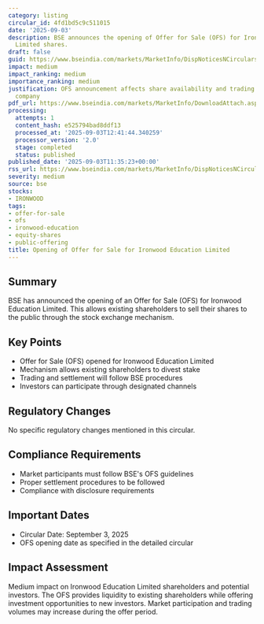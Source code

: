 ```yaml
---
category: listing
circular_id: 4fd1bd5c9c511015
date: '2025-09-03'
description: BSE announces the opening of Offer for Sale (OFS) for Ironwood Education
  Limited shares.
draft: false
guid: https://www.bseindia.com/markets/MarketInfo/DispNoticesNCirculars.aspx?Noticeid={EAF3C3CB-9CD9-4CFF-9941-5A92EB098EA9}&noticeno=20250903-16&dt=09/03/2025&icount=16&totcount=21&flag=0
impact: medium
impact_ranking: medium
importance_ranking: medium
justification: OFS announcement affects share availability and trading for specific
  company
pdf_url: https://www.bseindia.com/markets/MarketInfo/DownloadAttach.aspx?id=20250903-16&attachedId=f52ae1ba-152e-42fb-ac30-dd24f9bab6c2
processing:
  attempts: 1
  content_hash: e525794bad8ddf13
  processed_at: '2025-09-03T12:41:44.340259'
  processor_version: '2.0'
  stage: completed
  status: published
published_date: '2025-09-03T11:35:23+00:00'
rss_url: https://www.bseindia.com/markets/MarketInfo/DispNoticesNCirculars.aspx?Noticeid={EAF3C3CB-9CD9-4CFF-9941-5A92EB098EA9}&noticeno=20250903-16&dt=09/03/2025&icount=16&totcount=21&flag=0
severity: medium
source: bse
stocks:
- IRONWOOD
tags:
- offer-for-sale
- ofs
- ironwood-education
- equity-shares
- public-offering
title: Opening of Offer for Sale for Ironwood Education Limited
---
```


## Summary

BSE has announced the opening of an Offer for Sale (OFS) for Ironwood Education Limited. This allows existing shareholders to sell their shares to the public through the stock exchange mechanism.

## Key Points

- Offer for Sale (OFS) opened for Ironwood Education Limited
- Mechanism allows existing shareholders to divest stake
- Trading and settlement will follow BSE procedures
- Investors can participate through designated channels

## Regulatory Changes

No specific regulatory changes mentioned in this circular.

## Compliance Requirements

- Market participants must follow BSE's OFS guidelines
- Proper settlement procedures to be followed
- Compliance with disclosure requirements

## Important Dates

- Circular Date: September 3, 2025
- OFS opening date as specified in the detailed circular

## Impact Assessment

Medium impact on Ironwood Education Limited shareholders and potential investors. The OFS provides liquidity to existing shareholders while offering investment opportunities to new investors. Market participation and trading volumes may increase during the offer period.